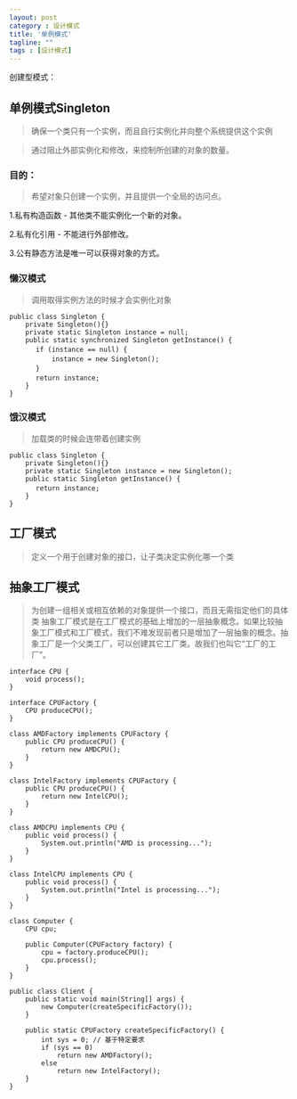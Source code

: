 ```yaml
---
layout: post
category : 设计模式
title: '单例模式'
tagline: ""
tags : [设计模式]
---
```


创建型模式：

## 单例模式Singleton

> 确保一个类只有一个实例，而且自行实例化并向整个系统提供这个实例

> 通过阻止外部实例化和修改，来控制所创建的对象的数量。

### 目的：

> 希望对象只创建一个实例，并且提供一个全局的访问点。

<!--break-->

1.私有构造函数 - 其他类不能实例化一个新的对象。

2.私有化引用 - 不能进行外部修改。

3.公有静态方法是唯一可以获得对象的方式。

### 懒汉模式

> 调用取得实例方法的时候才会实例化对象

    public class Singleton {
        private Singleton(){}
        private static Singleton instance = null;
        public static synchronized Singleton getInstance() {
    　　　　if (instance == null) {
    　　　　    instance = new Singleton();
    　　　　}
    　　　　return instance;
        }
    }


### 饿汉模式

> 加载类的时候会连带着创建实例

    public class Singleton {
        private Singleton(){}
        private static Singleton instance = new Singleton();
        public static Singleton getInstance() {
    　　　　return instance;
        }
    }

## 工厂模式

> 定义一个用于创建对象的接口，让子类决定实例化哪一个类

## 抽象工厂模式

> 为创建一组相关或相互依赖的对象提供一个接口，而且无需指定他们的具体类
> 抽象工厂模式是在工厂模式的基础上增加的一层抽象概念。如果比较抽象工厂模式和工厂模式，我们不难发现前者只是增加了一层抽象的概念。抽象工厂是一个父类工厂，可以创建其它工厂类。故我们也叫它“工厂的工厂”。


    interface CPU {
        void process();
    }
     
    interface CPUFactory {
        CPU produceCPU();
    }
     
    class AMDFactory implements CPUFactory {
        public CPU produceCPU() {
            return new AMDCPU();
        }
    }
     
    class IntelFactory implements CPUFactory {
        public CPU produceCPU() {
            return new IntelCPU();
        }
    }
     
    class AMDCPU implements CPU {
        public void process() {
            System.out.println("AMD is processing...");
        }
    }
     
    class IntelCPU implements CPU {
        public void process() {
            System.out.println("Intel is processing...");
        }
    }
     
    class Computer {
        CPU cpu;
     
        public Computer(CPUFactory factory) {
            cpu = factory.produceCPU();
            cpu.process();
        }
    }
     
    public class Client {
        public static void main(String[] args) {
            new Computer(createSpecificFactory());
        }
     
        public static CPUFactory createSpecificFactory() {
            int sys = 0; // 基于特定要求
            if (sys == 0) 
                return new AMDFactory();
            else
                return new IntelFactory();
        }
    }






